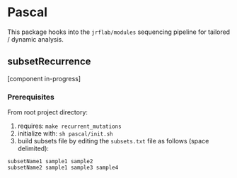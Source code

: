 # Pascal
This package hooks into the ```jrflab/modules``` sequencing pipeline for tailored / dynamic analysis.

## subsetRecurrence
[component in-progress]

### Prerequisites
From root project directory:

1. requires: ```make recurrent_mutations```
2. initialize with: ```sh pascal/init.sh```
3. build subsets file by editing the ```subsets.txt``` file as follows (space delimited):

```
subsetName1 sample1 sample2
subsetName2 sample1 sample3 sample4
```

